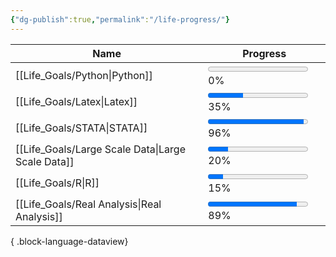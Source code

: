 ```yaml
---
{"dg-publish":true,"permalink":"/life-progress/"}
---
```




| Name                                                 | Progress                                    |
| ---------------------------------------------------- | ------------------------------------------- |
| [[Life_Goals/Python\|Python]]                     | <progress max=100 value=0> </progress> 0%   |
| [[Life_Goals/Latex\|Latex]]                       | <progress max=100 value=35> </progress> 35% |
| [[Life_Goals/STATA\|STATA]]                       | <progress max=100 value=96> </progress> 96% |
| [[Life_Goals/Large Scale Data\|Large Scale Data]] | <progress max=100 value=20> </progress> 20% |
| [[Life_Goals/R\|R]]                               | <progress max=100 value=15> </progress> 15% |
| [[Life_Goals/Real Analysis\|Real Analysis]]       | <progress max=100 value=89> </progress> 89% |

{ .block-language-dataview}



